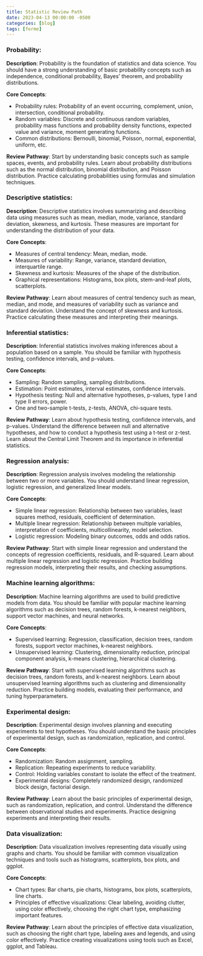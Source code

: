 ```yaml
---
title: Statistic Review Path
date: 2023-04-13 00:00:00 -0500
categories: [blog]
tags: [forme]
---
```


### **Probability**:

**Description**: Probability is the foundation of statistics and data science. You should have a strong understanding of basic probability concepts such as independence, conditional probability, Bayes’ theorem, and probability distributions.  

**Core Concepts**:
- Probability rules: Probability of an event occurring, complement, union, intersection, conditional probability.
- Random variables: Discrete and continuous random variables, probability mass functions and probability density functions, expected value and variance, moment generating functions.
- Common distributions: Bernoulli, binomial, Poisson, normal, exponential, uniform, etc.  

**Review Pathway**: Start by understanding basic concepts such as sample spaces, events, and probability rules. Learn about probability distributions such as the normal distribution, binomial distribution, and Poisson distribution. Practice calculating probabilities using formulas and simulation techniques.

### **Descriptive statistics**:

**Description**: Descriptive statistics involves summarizing and describing data using measures such as mean, median, mode, variance, standard deviation, skewness, and kurtosis. These measures are important for understanding the distribution of your data.

**Core Concepts**:
- Measures of central tendency: Mean, median, mode.
- Measures of variability: Range, variance, standard deviation, interquartile range.
- Skewness and kurtosis: Measures of the shape of the distribution.
- Graphical representations: Histograms, box plots, stem-and-leaf plots, scatterplots.  

**Review Pathway**: Learn about measures of central tendency such as mean, median, and mode, and measures of variability such as variance and standard deviation. Understand the concept of skewness and kurtosis. Practice calculating these measures and interpreting their meanings.

### **Inferential statistics**:

**Description**: Inferential statistics involves making inferences about a population based on a sample. You should be familiar with hypothesis testing, confidence intervals, and p-values.  

**Core Concepts**: 
- Sampling: Random sampling, sampling distributions.
- Estimation: Point estimates, interval estimates, confidence intervals.
- Hypothesis testing: Null and alternative hypotheses, p-values, type I and type II errors, power.
- One and two-sample t-tests, z-tests, ANOVA, chi-square tests.  

**Review Pathway**: Learn about hypothesis testing, confidence intervals, and p-values. Understand the difference between null and alternative hypotheses, and how to conduct a hypothesis test using a t-test or z-test. Learn about the Central Limit Theorem and its importance in inferential statistics.

### **Regression analysis**:

**Description**: Regression analysis involves modeling the relationship between two or more variables. You should understand linear regression, logistic regression, and generalized linear models.  

**Core Concepts**: 
- Simple linear regression: Relationship between two variables, least squares method, residuals, coefficient of determination.
- Multiple linear regression: Relationship between multiple variables, interpretation of coefficients, multicollinearity, model selection.
- Logistic regression: Modeling binary outcomes, odds and odds ratios.  

**Review Pathway**: Start with simple linear regression and understand the concepts of regression coefficients, residuals, and R-squared. Learn about multiple linear regression and logistic regression. Practice building regression models, interpreting their results, and checking assumptions.

### **Machine learning algorithms**:

**Description**: Machine learning algorithms are used to build predictive models from data. You should be familiar with popular machine learning algorithms such as decision trees, random forests, k-nearest neighbors, support vector machines, and neural networks.  

**Core Concepts**:
- Supervised learning: Regression, classification, decision trees, random forests, support vector machines, k-nearest neighbors.
- Unsupervised learning: Clustering, dimensionality reduction, principal component analysis, k-means clustering, hierarchical clustering.   

**Review Pathway**: Start with supervised learning algorithms such as decision trees, random forests, and k-nearest neighbors. Learn about unsupervised learning algorithms such as clustering and dimensionality reduction. Practice building models, evaluating their performance, and tuning hyperparameters.

### **Experimental design**:

**Description**: Experimental design involves planning and executing experiments to test hypotheses. You should understand the basic principles of experimental design, such as randomization, replication, and control.  

**Core Concepts**:
- Randomization: Random assignment, sampling.
- Replication: Repeating experiments to reduce variability.
- Control: Holding variables constant to isolate the effect of the treatment.
- Experimental designs: Completely randomized design, randomized block design, factorial design.  

**Review Pathway**: Learn about the basic principles of experimental design, such as randomization, replication, and control. Understand the difference between observational studies and experiments. Practice designing experiments and interpreting their results.

### **Data visualization**:

**Description**: Data visualization involves representing data visually using graphs and charts. You should be familiar with common visualization techniques and tools such as histograms, scatterplots, box plots, and ggplot.  

**Core Concepts**: 
- Chart types: Bar charts, pie charts, histograms, box plots, scatterplots, line charts.
- Principles of effective visualizations: Clear labeling, avoiding clutter, using color effectively, choosing the right chart type, emphasizing important features.  

**Review Pathway**: Learn about the principles of effective data visualization, such as choosing the right chart type, labeling axes and legends, and using color effectively. Practice creating visualizations using tools such as Excel, ggplot, and Tableau.
